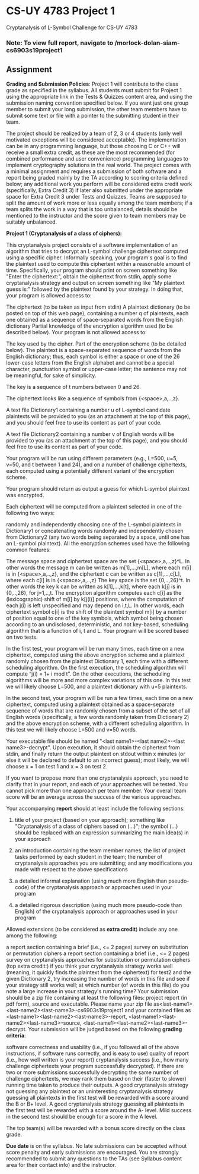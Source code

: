 # CS-UY 4783 Project 1
Cryptanalysis of L-Symbol Challenge for CS-UY 4783
### Note: To view full report, navigate to /morlock-dolan-siam-cs6903s19project1
## Assignment

**Grading and Submission Policies**: Project 1 will contribute to the class grade as specified in the syllabus. All students must submit for Project 1 using the appropriate link in the Tests & Quizzes content area, and using the submission naming convention specified below. If you want just one group member to submit your long submission, the other team members have to submit some text or file with a pointer to the submitting student in their team.

The project should be realized by a team of 2, 3 or 4 students (only well motivated exceptions will be considered acceptable). The implementation can be in any programming language, but those choosing C or C++ will receive a small extra credit, as these are the most recommended (for combined performance and user convenience) programming languages to implement cryptography solutions in the real world. The project comes with a minimal assignment and requires a submission of both software and a report being graded mainly by the TA according to scoring criteria defined below; any additional work you perform will be considered extra credit work (specifically, Extra Credit 3) if later also submitted under the appropriate space for Extra Credit 3 under Tests and Quizzes. Teams are supposed to split the amount of work more or less equally among the team members; if a team splits the work in a way that is too unbalanced, details should be mentioned to the instructor and the score given to team members may be suitably unbalanced.

**Project 1 (Cryptanalysis of a class of ciphers):**

This cryptanalysis project consists of a software implementation of an algorithm that tries to decrypt an L-symbol challenge ciphertext computed using a specific cipher. Informally speaking, your program's goal is to find the plaintext used to compute this ciphertext within a reasonable amount of time. Specifically, your program should print on screen something like "Enter the ciphertext:", obtain the ciphertext from stdin, apply some cryptanalysis strategy and output on screen something like "My plaintext guess is:" followed by the plaintext found by your strategy. In doing that, your program is allowed access to:

The ciphertext (to be taken as input from stdin)
A plaintext dictionary (to be posted on top of this web page), containing a number q of plaintexts, each one obtained as a sequence of space-separated words from the English dictionary
Partial knowledge of the encryption algorithm used (to be described below).
Your program is not allowed access to:

The key used by the cipher.
Part of the encryption scheme (to be detailed below).
The plaintext is a space-separated sequence of words from the English dictionary; thus, each symbol is either a space or one of the 26 lower-case letters from the English alphabet and cannot be a special character, punctuation symbol or upper-case letter; the sentence may not be meaningful, for sake of simplicity.

The key is a sequence of t numbers between 0 and 26.  

The ciphertext looks like a sequence of symbols from {\<space\>,a,..,z}.

A text file Dictionary1 containing a number u of L-symbol candidate plaintexts will be provided to you (as an attachment at the top of this page), and you should feel free to use its content as part of your code.

A text file Dictionary2 containing a number v of English words will be provided to you (as an attachment at the top of this page), and you should feel free to use its content as part of your code.

Your program will be run using different parameters (e.g., L=500, u=5, v=50, and t between 1 and 24), and on a number of challenge ciphertexts, each computed using a potentially different variant of the encryption scheme.

Your program should return as output a guess for which L-symbol plaintext was encrypted.

Each ciphertext will be computed from a plaintext selected in one of the following two ways:

randomly and independently choosing one of the L-symbol plaintexts in Dictionary1 or
concatenating words randomly and independently chosen from Dictionary2 (any two words being separated by a space, until one has an L-symbol plaintext).
All the encryption schemes used have the following common features:

The message space and ciphertext space are the set {\<space\>,a,..,z}^L. In other words the message m can be written as m[1],...,m[L], where each m[i] is in {\<space\>,a,..,z}, and the ciphertext c can be written as c[1],...,c[L], where each c[i] is in {\<space\>,a,..,z}
The key space is the set {0,..,26}^t. In other words the key k can be written as k[1],...,k[t], where each k[j] is in {0,..,26}, for j=1,..,t.
The encryption algorithm computes each c[i] as the (lexicographic) shift of m[i] by k[j(i)] positions, where the computation of each j(i) is left unspecified and may depend on i,t,L. In other words, each ciphertext symbol c[i] is the shift of the plaintext symbol m[i] by a number of position equal to one of the key symbols, which symbol being chosen according to an undisclosed, deterministic, and not key-based, scheduling algorithm that is a function of i, t and L.
Your program will be scored based on two tests.

In the first test, your program will be run many times, each time on a new ciphertext, computed using the above encryption scheme and a plaintext randomly chosen from the plaintext Dictionary 1, each time with a different scheduling algorithm. On the first execution, the scheduling algorithm will compute “j(i) = 1+ i mod t”. On the other executions, the scheduling algorithms will be more and more complex variations of this one. In this test we will likely choose L=500, and a plaintext dictionary with u=5 plaintexts.

In the second test, your program will be run a few times, each time on a new ciphertext, computed using a plaintext obtained as a space-separate sequence of words that are randomly chosen from a subset of the set of all English words (specifically, a few words randomly taken from Dictionary 2) and the above encryption scheme, with a different scheduling algorithm. In this test we will likely choose L=500 and v=50 words.

Your executable file should be named "\<last name1\>-\<last name2\>-\<last name3\>-decrypt". Upon execution, it should obtain the ciphertext from stdin, and finally return the output plaintext on stdout within x minutes (or else it will be declared to default to an incorrect guess); most likely, we will choose x = 1 on test 1 and x = 3 on test 2.

If you want to propose more than one cryptanalysis approach, you need to clarify that in your report, and each of your approaches will be tested. You cannot pick more than one approach per team member. Your overall team score will be an average across the success of the various approaches.

Your accompanying **report** should at least include the following sections:

 1. title of your project (based on your approach); something like "Cryptanalysis of a class of ciphers based on (...)"; the symbol (...) should be replaced with an expression summarizing the main idea(s) in your approach

 2. an introduction containing the team member names; the list of project tasks performed by each student in the team; the number of cryptanalysis approaches you are submitting; and any modifications you made with respect to the above specifications

 3. a detailed informal explanation (using much more English than pseudo-code) of the cryptanalysis approach or approaches used in your program

 4. a detailed rigorous description (using much more pseudo-code than English) of the cryptanalysis approach or approaches used in your program

Allowed extensions (to be considered as **extra credit**) include any one among the following:

a report section containing a brief (i.e., <= 2 pages) survey on substitution or permutation ciphers
a report section containing a brief (i.e., <= 2 pages) survey on cryptanalysis approaches for substitution or permutation ciphers
(top extra credit:) if you think your cryptanalysis strategy works well (meaning, it quickly finds the plaintext from the ciphertext) for test2 and the given Dictionary 2, try increasing the number of words in this file and see if your strategy still works well; at which number (of words in this file) do you note a large increase in your strategy's running time?
Your submission should be a zip file containing at least the following files: project report (in pdf form), source and executable. Please name your zip file as\<last-name1\>\<last-name2\>\<last-name3\>-cs6903s19project1 and your contained files as \<last-name1\>\<last-name2\>\<last-name3\>-report, \<last-name1\>\<last-name2\>\<last-name3\>-source, \<last-name1\>\<last-name2\>\<last-name3\>-decrypt. Your submission will be judged based on the following **grading criteria**:

software correctness and usability (i.e., if you followed all of the above instructions, if software runs correctly, and is easy to use)
quality of report (i.e., how well written is your report)
cryptanalysis success (i.e., how many challenge ciphertexts your program successfully decrypted). If there are two or more submissions successfully decrypting the same number of challenge ciphertexts, we may rank them based on their (faster to slower) running time taken to produce their outputs.
A good cryptanalysis strategy not guessing any plaintext or an uninteresting cryptanalysis strategy guessing all plaintexts in the first test will be rewarded with a score around the B or B+ level. A good cryptanalysis strategy guessing all plaintexts in the first test will be rewarded with a score around the A- level. Mild success in the second test should be enough for a score in the A level.

The top team(s) will be rewarded with a bonus score directly on the class grade.

**Due date** is on the syllabus. No late submissions can be accepted without score penalty and early submissions are encouraged. You are strongly recommended to submit any questions to the TAs (see Syllabus content area for their contact info) and the instructor.
